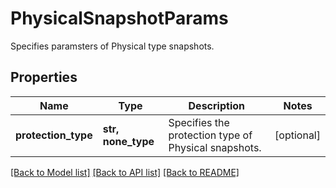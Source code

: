 # PhysicalSnapshotParams

Specifies paramsters of Physical type snapshots.

## Properties
Name | Type | Description | Notes
------------ | ------------- | ------------- | -------------
**protection_type** | **str, none_type** | Specifies the protection type of Physical snapshots. | [optional] 

[[Back to Model list]](../README.md#documentation-for-models) [[Back to API list]](../README.md#documentation-for-api-endpoints) [[Back to README]](../README.md)



